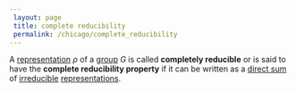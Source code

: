 ```yaml
---
 layout: page
 title: complete reducibility
 permalink: /chicago/complete_reducibility
---
```

A [representation](https://mathgloss.github.io/MathGloss/group_representation) $\rho$ of a [group](https://mathgloss.github.io/MathGloss/group) $G$ is called **completely reducible** or is said to have the **complete reducibility property** if it can be written as a [direct sum](https://mathgloss.github.io/MathGloss/direct_sum_of_group_representations) of [irreducible](https://mathgloss.github.io/MathGloss/irreducible_representation) [representations](https://mathgloss.github.io/MathGloss/#####################representations).
